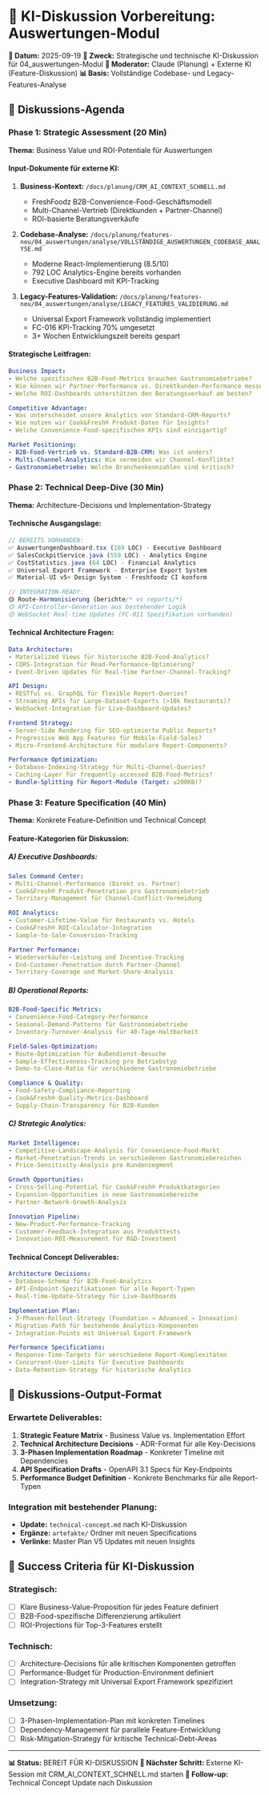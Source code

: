 # 🤖 KI-Diskussion Vorbereitung: Auswertungen-Modul

**📅 Datum:** 2025-09-19
**🎯 Zweck:** Strategische und technische KI-Diskussion für 04_auswertungen-Modul
**👤 Moderator:** Claude (Planung) + Externe KI (Feature-Diskussion)
**📊 Basis:** Vollständige Codebase- und Legacy-Features-Analyse

## 🎯 **Diskussions-Agenda**

### **Phase 1: Strategic Assessment (20 Min)**
**Thema:** Business Value und ROI-Potentiale für Auswertungen

#### **Input-Dokumente für externe KI:**
1. **Business-Kontext:** `/docs/planung/CRM_AI_CONTEXT_SCHNELL.md`
   - FreshFoodz B2B-Convenience-Food-Geschäftsmodell
   - Multi-Channel-Vertrieb (Direktkunden + Partner-Channel)
   - ROI-basierte Beratungsverkäufe

2. **Codebase-Analyse:** `/docs/planung/features-neu/04_auswertungen/analyse/VOLLSTÄNDIGE_AUSWERTUNGEN_CODEBASE_ANALYSE.md`
   - Moderne React-Implementierung (8.5/10)
   - 792 LOC Analytics-Engine bereits vorhanden
   - Executive Dashboard mit KPI-Tracking

3. **Legacy-Features-Validation:** `/docs/planung/features-neu/04_auswertungen/analyse/LEGACY_FEATURES_VALIDIERUNG.md`
   - Universal Export Framework vollständig implementiert
   - FC-016 KPI-Tracking 70% umgesetzt
   - 3+ Wochen Entwicklungszeit bereits gespart

#### **Strategische Leitfragen:**
```yaml
Business Impact:
- Welche spezifischen B2B-Food-Metrics brauchen Gastronomiebetriebe?
- Wie können wir Partner-Performance vs. Direktkunden-Performance messen?
- Welche ROI-Dashboards unterstützen den Beratungsverkauf am besten?

Competitive Advantage:
- Was unterscheidet unsere Analytics von Standard-CRM-Reports?
- Wie nutzen wir Cook&Fresh® Produkt-Daten für Insights?
- Welche Convenience-Food-spezifischen KPIs sind einzigartig?

Market Positioning:
- B2B-Food-Vertrieb vs. Standard-B2B-CRM: Was ist anders?
- Multi-Channel-Analytics: Wie vermeiden wir Channel-Konflikte?
- Gastronomiebetriebe: Welche Branchenkennzahlen sind kritisch?
```

### **Phase 2: Technical Deep-Dive (30 Min)**
**Thema:** Architecture-Decisions und Implementation-Strategy

#### **Technische Ausgangslage:**
```typescript
// BEREITS VORHANDEN:
✅ AuswertungenDashboard.tsx (169 LOC) - Executive Dashboard
✅ SalesCockpitService.java (559 LOC) - Analytics Engine
✅ CostStatistics.java (64 LOC) - Financial Analytics
✅ Universal Export Framework - Enterprise Export System
✅ Material-UI v5+ Design System - Freshfoodz CI konform

// INTEGRATION-READY:
🟡 Route-Harmonisierung (berichte/* vs reports/*)
🟡 API-Controller-Generation aus bestehender Logik
🟡 WebSocket Real-time Updates (FC-011 Spezifikation vorhanden)
```

#### **Technical Architecture Fragen:**
```yaml
Data Architecture:
- Materialized Views für historische B2B-Food-Analytics?
- CQRS-Integration für Read-Performance-Optimierung?
- Event-Driven Updates für Real-time Partner-Channel-Tracking?

API Design:
- RESTful vs. GraphQL für flexible Report-Queries?
- Streaming APIs für Large-Dataset-Exports (>10k Restaurants)?
- WebSocket-Integration für Live-Dashboard-Updates?

Frontend Strategy:
- Server-Side Rendering für SEO-optimierte Public Reports?
- Progressive Web App Features für Mobile-Field-Sales?
- Micro-Frontend-Architecture für modulare Report-Components?

Performance Optimization:
- Database-Indexing-Strategy für Multi-Channel-Queries?
- Caching-Layer für frequently-accessed B2B-Food-Metrics?
- Bundle-Splitting für Report-Module (Target: ≤200KB)?
```

### **Phase 3: Feature Specification (40 Min)**
**Thema:** Konkrete Feature-Definition und Technical Concept

#### **Feature-Kategorien für Diskussion:**

##### **A) Executive Dashboards:**
```yaml
Sales Command Center:
- Multi-Channel-Performance (Direkt vs. Partner)
- Cook&Fresh® Produkt-Penetration pro Gastronomiebetrieb
- Territory-Management für Channel-Conflict-Vermeidung

ROI Analytics:
- Customer-Lifetime-Value für Restaurants vs. Hotels
- Cook&Fresh® ROI-Calculator-Integration
- Sample-to-Sale-Conversion-Tracking

Partner Performance:
- Wiederverkäufer-Leistung und Incentive-Tracking
- End-Customer-Penetration durch Partner-Channel
- Territory-Coverage und Market-Share-Analysis
```

##### **B) Operational Reports:**
```yaml
B2B-Food-Specific Metrics:
- Convenience-Food-Category-Performance
- Seasonal-Demand-Patterns für Gastronomiebetriebe
- Inventory-Turnover-Analysis für 40-Tage-Haltbarkeit

Field-Sales-Optimization:
- Route-Optimization für Außendienst-Besuche
- Sample-Effectiveness-Tracking pro Betriebstyp
- Demo-to-Close-Ratio für verschiedene Gastronomiebetriebe

Compliance & Quality:
- Food-Safety-Compliance-Reporting
- Cook&Fresh® Quality-Metrics-Dashboard
- Supply-Chain-Transparency für B2B-Kunden
```

##### **C) Strategic Analytics:**
```yaml
Market Intelligence:
- Competitive-Landscape-Analysis für Convenience-Food-Markt
- Market-Penetration-Trends in verschiedenen Gastronomiebereichen
- Price-Sensitivity-Analysis pro Kundensegment

Growth Opportunities:
- Cross-Selling-Potential für Cook&Fresh® Produktkategorien
- Expansion-Opportunities in neue Gastronomiebereiche
- Partner-Network-Growth-Analysis

Innovation Pipeline:
- New-Product-Performance-Tracking
- Customer-Feedback-Integration aus Produkttests
- Innovation-ROI-Measurement für R&D-Investment
```

#### **Technical Concept Deliverables:**
```yaml
Architecture Decisions:
- Database-Schema für B2B-Food-Analytics
- API-Endpoint-Spezifikationen für alle Report-Typen
- Real-time-Update-Strategy für Live-Dashboards

Implementation Plan:
- 3-Phasen-Rollout-Strategy (Foundation → Advanced → Innovation)
- Migration-Path für bestehende Analytics-Komponenten
- Integration-Points mit Universal Export Framework

Performance Specifications:
- Response-Time-Targets für verschiedene Report-Komplexitäten
- Concurrent-User-Limits für Executive Dashboards
- Data-Retention-Strategy für historische Analytics
```

## 🔄 **Diskussions-Output-Format**

### **Erwartete Deliverables:**
1. **Strategic Feature Matrix** - Business Value vs. Implementation Effort
2. **Technical Architecture Decisions** - ADR-Format für alle Key-Decisions
3. **3-Phasen Implementation Roadmap** - Konkreter Timeline mit Dependencies
4. **API Specification Drafts** - OpenAPI 3.1 Specs für Key-Endpoints
5. **Performance Budget Definition** - Konkrete Benchmarks für alle Report-Typen

### **Integration mit bestehender Planung:**
- **Update:** `technical-concept.md` nach KI-Diskussion
- **Ergänze:** `artefakte/` Ordner mit neuen Specifications
- **Verlinke:** Master Plan V5 Updates mit neuen Insights

## 🎯 **Success Criteria für KI-Diskussion**

### **Strategisch:**
- [ ] Klare Business-Value-Proposition für jedes Feature definiert
- [ ] B2B-Food-spezifische Differenzierung artikuliert
- [ ] ROI-Projections für Top-3-Features erstellt

### **Technisch:**
- [ ] Architecture-Decisions für alle kritischen Komponenten getroffen
- [ ] Performance-Budget für Production-Environment definiert
- [ ] Integration-Strategy mit Universal Export Framework spezifiziert

### **Umsetzung:**
- [ ] 3-Phasen-Implementation-Plan mit konkreten Timelines
- [ ] Dependency-Management für parallele Feature-Entwicklung
- [ ] Risk-Mitigation-Strategy für kritische Technical-Debt-Areas

---

**📊 Status:** BEREIT FÜR KI-DISKUSSION
**🔄 Nächster Schritt:** Externe KI-Session mit CRM_AI_CONTEXT_SCHNELL.md starten
**📝 Follow-up:** Technical Concept Update nach Diskussion